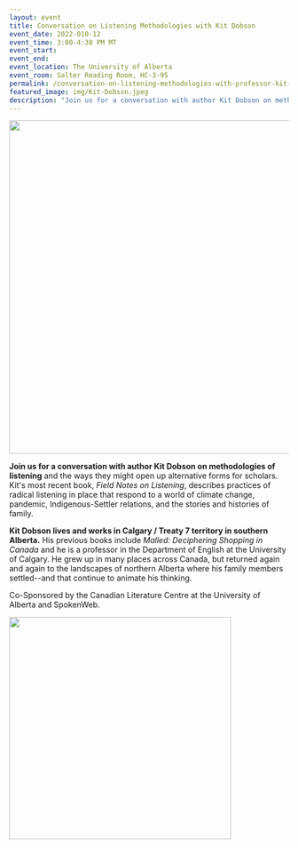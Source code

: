 ```yaml
---
layout: event
title: Conversation on Listening Methodologies with Kit Dobson
event_date: 2022-010-12
event_time: 3:00-4:30 PM MT
event_start:
event_end:
event_location: The University of Alberta
event_room: Salter Reading Room, HC-3-95
permalink: /conversation-on-listening-methodologies-with-professor-kit-dobson/
featured_image: img/Kit-Dobson.jpeg
description: "Join us for a conversation with author Kit Dobson on methodologies of listening and the ways they might open up alternative forms for scholars."
---
```

<div class = "figure">
  <img src="{{ '/img/Kit-Dobson.jpeg' | absolute_url }}" width="600" />
</div>

**Join us for a conversation with author Kit Dobson on methodologies of listening** and the ways they might open up alternative forms for scholars. Kit's most recent book, <i>Field Notes on Listening</i>, describes practices of radical listening in place that respond to a world of climate change, pandemic, Indigenous-Settler relations, and the stories and histories of family.

**Kit Dobson lives and works in Calgary / Treaty 7 territory in southern Alberta.** His previous books include <i>Malled: Deciphering Shopping in Canada</i> and he is a professor in the Department of English at the University of Calgary. He grew up in many places across Canada, but returned again and again to the landscapes of northern Alberta where his family members settled--and that continue to animate his thinking.

Co-Sponsored by the Canadian Literature Centre at the University of Alberta and SpokenWeb.

<div class = "figure">
  <img src="{{ '/img/CLC-Logo-2023.png' | absolute_url }}" width="400" />
</div>